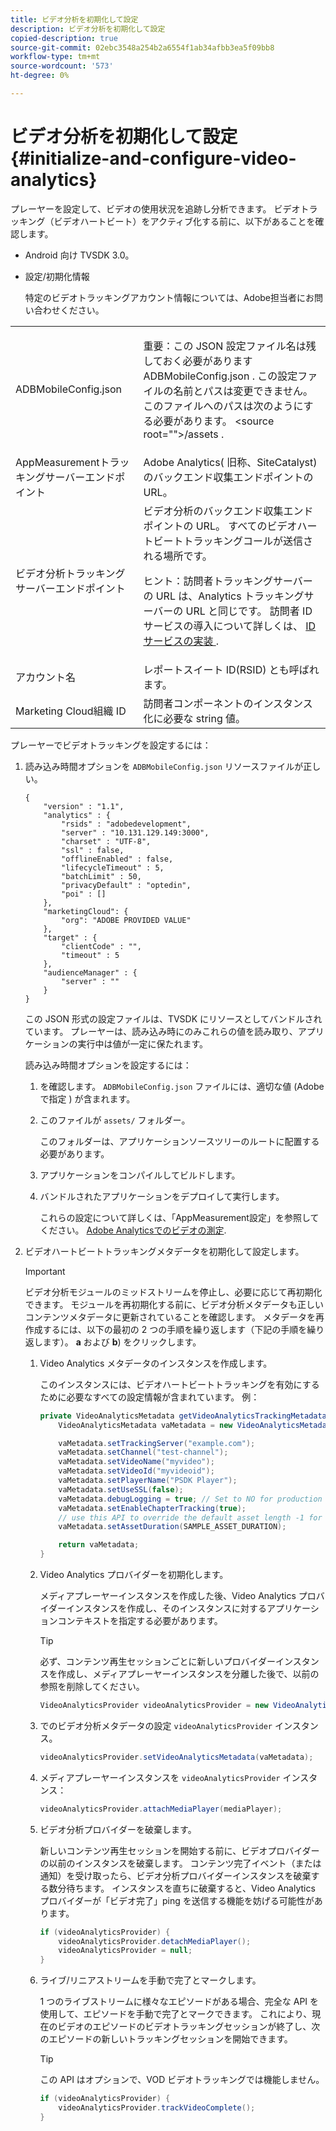 ```yaml
---
title: ビデオ分析を初期化して設定
description: ビデオ分析を初期化して設定
copied-description: true
source-git-commit: 02ebc3548a254b2a6554f1ab34afbb3ea5f09bb8
workflow-type: tm+mt
source-wordcount: '573'
ht-degree: 0%

---
```


# ビデオ分析を初期化して設定 {#initialize-and-configure-video-analytics}

プレーヤーを設定して、ビデオの使用状況を追跡し分析できます。
ビデオトラッキング（ビデオハートビート）をアクティブ化する前に、以下があることを確認します。

* Android 向け TVSDK 3.0。
* 設定/初期化情報

  特定のビデオトラッキングアカウント情報については、Adobe担当者にお問い合わせください。

<table id="table_3565328ABBEE4605A92EAE1ADE5D6F84"> 
 <tbody> 
  <tr> 
   <td colname="col1"> <span class="filepath"> ADBMobileConfig.json </span> </td> 
   <td colname="col2"> <p>重要：この JSON 設定ファイル名は残しておく必要があります <span class="filepath"> ADBMobileConfig.json </span>. この設定ファイルの名前とパスは変更できません。 このファイルへのパスは次のようにする必要があります。 <span class="filepath"> &lt;source root=""&gt;/assets </span>. </p> </td> 
  </tr> 
  <tr> 
   <td colname="col1"> AppMeasurementトラッキングサーバーエンドポイント </td> 
   <td colname="col2"> Adobe Analytics( 旧称、SiteCatalyst) のバックエンド収集エンドポイントの URL。 </td> 
  </tr> 
  <tr> 
   <td colname="col1"> ビデオ分析トラッキングサーバーエンドポイント </td> 
   <td colname="col2"> ビデオ分析のバックエンド収集エンドポイントの URL。 すべてのビデオハートビートトラッキングコールが送信される場所です。 <p>ヒント：訪問者トラッキングサーバーの URL は、Analytics トラッキングサーバーの URL と同じです。 訪問者 ID サービスの導入について詳しくは、 <a href="https://experienceleague.adobe.com/docs/id-service/using/implementation/setup-target.html?lang=en" format="html" scope="external"> ID サービスの実装 </a>. </p> </td> 
  </tr> 
  <tr> 
   <td colname="col1"> アカウント名 </td> 
   <td colname="col2"> レポートスイート ID(RSID) とも呼ばれます。 </td> 
  </tr> 
  <tr> 
   <td colname="col1"> Marketing Cloud組織 ID </td> 
   <td colname="col2"> 訪問者コンポーネントのインスタンス化に必要な string 値。 </td> 
  </tr> 
 </tbody> 
</table>

プレーヤーでビデオトラッキングを設定するには：

1. 読み込み時間オプションを `ADBMobileConfig.json` リソースファイルが正しい。

   ```
   { 
       "version" : "1.1", 
       "analytics" : { 
           "rsids" : "adobedevelopment", 
           "server" : "10.131.129.149:3000", 
           "charset" : "UTF-8", 
           "ssl" : false, 
           "offlineEnabled" : false, 
           "lifecycleTimeout" : 5, 
           "batchLimit" : 50, 
           "privacyDefault" : "optedin", 
           "poi" : [] 
       }, 
       "marketingCloud": { 
           "org": "ADOBE PROVIDED VALUE"  
       }, 
       "target" : { 
           "clientCode" : "", 
           "timeout" : 5 
       }, 
       "audienceManager" : { 
           "server" : "" 
       } 
   }
   ```

   この JSON 形式の設定ファイルは、TVSDK にリソースとしてバンドルされています。 プレーヤーは、読み込み時にのみこれらの値を読み取り、アプリケーションの実行中は値が一定に保たれます。

   読み込み時間オプションを設定するには：


   1. を確認します。 `ADBMobileConfig.json` ファイルには、適切な値 (Adobeで指定 ) が含まれます。
   1. このファイルが `assets/` フォルダー。

      このフォルダーは、アプリケーションソースツリーのルートに配置する必要があります。

   1. アプリケーションをコンパイルしてビルドします。
   1. バンドルされたアプリケーションをデプロイして実行します。

      これらの設定について詳しくは、「AppMeasurement設定」を参照してください。 [Adobe Analyticsでのビデオの測定](https://experienceleague.adobe.com/docs/media-analytics/using/media-overview.html?lang=en).

1. ビデオハートビートトラッキングメタデータを初期化して設定します。

   >[!IMPORTANT]
   >
   >ビデオ分析モジュールのミッドストリームを停止し、必要に応じて再初期化できます。 モジュールを再初期化する前に、ビデオ分析メタデータも正しいコンテンツメタデータに更新されていることを確認します。 メタデータを再作成するには、以下の最初の 2 つの手順を繰り返します（下記の手順を繰り返します）。 **a** および **b**) をクリックします。

   1. Video Analytics メタデータのインスタンスを作成します。

      このインスタンスには、ビデオハートビートトラッキングを有効にするために必要なすべての設定情報が含まれています。 例：

      ```java
      private VideoAnalyticsMetadata getVideoAnalyticsTrackingMetadata() { 
          VideoAnalyticsMetadata vaMetadata = new VideoAnalyticsMetadata(); 
      
          vaMetadata.setTrackingServer("example.com"); 
          vaMetadata.setChannel("test-channel"); 
          vaMetadata.setVideoName("myvideo"); 
          vaMetadata.setVideoId("myvideoid"); 
          vaMetadata.setPlayerName("PSDK Player"); 
          vaMetadata.setUseSSL(false); 
          vaMetadata.debugLogging = true; // Set to NO for production deployment. 
          vaMetadata.setEnableChapterTracking(true); 
          // use this API to override the default asset length -1 for live streams 
          vaMetadata.setAssetDuration(SAMPLE_ASSET_DURATION); 
      
          return vaMetadata; 
      }
      ```

   1. Video Analytics プロバイダーを初期化します。

      メディアプレーヤーインスタンスを作成した後、Video Analytics プロバイダーインスタンスを作成し、そのインスタンスに対するアプリケーションコンテキストを指定する必要があります。

      >[!TIP]
      >
      >必ず、コンテンツ再生セッションごとに新しいプロバイダーインスタンスを作成し、メディアプレーヤーインスタンスを分離した後で、以前の参照を削除してください。

      ```java
      VideoAnalyticsProvider videoAnalyticsProvider = new VideoAnalyticsProvider(appContext); 
      ```

   1. でのビデオ分析メタデータの設定 `videoAnalyticsProvider` インスタンス。

      ```java
      videoAnalyticsProvider.setVideoAnalyticsMetadata(vaMetadata);
      ```

   1. メディアプレーヤーインスタンスを `videoAnalyticsProvider` インスタンス：

      ```java
      videoAnalyticsProvider.attachMediaPlayer(mediaPlayer); 
      ```

   1. ビデオ分析プロバイダーを破棄します。

      新しいコンテンツ再生セッションを開始する前に、ビデオプロバイダーの以前のインスタンスを破棄します。 コンテンツ完了イベント（または通知）を受け取ったら、ビデオ分析プロバイダーインスタンスを破棄する数分待ちます。 インスタンスを直ちに破棄すると、Video Analytics プロバイダーが「ビデオ完了」ping を送信する機能を妨げる可能性があります。

      ```java
      if (videoAnalyticsProvider) { 
          videoAnalyticsProvider.detachMediaPlayer(); 
          videoAnalyticsProvider = null; 
      }
      ```

   1. ライブ/リニアストリームを手動で完了とマークします。

      1 つのライブストリームに様々なエピソードがある場合、完全な API を使用して、エピソードを手動で完了とマークできます。 これにより、現在のビデオのエピソードのビデオトラッキングセッションが終了し、次のエピソードの新しいトラッキングセッションを開始できます。

      >[!TIP]
      >
      >この API はオプションで、VOD ビデオトラッキングでは機能しません。

      ```java
      if (videoAnalyticsProvider) { 
          videoAnalyticsProvider.trackVideoComplete();    
      }
      ```
